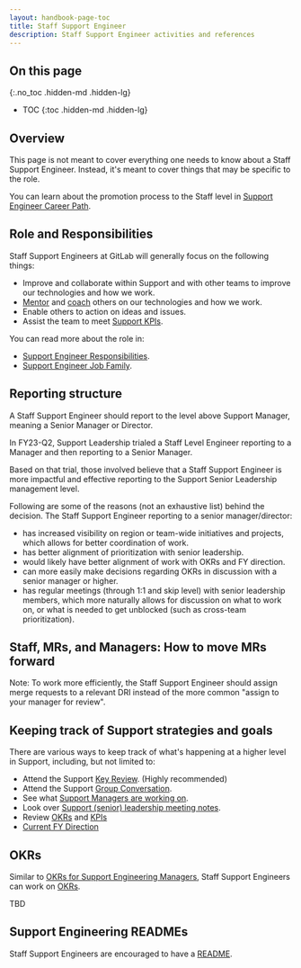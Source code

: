 ```yaml
---
layout: handbook-page-toc
title: Staff Support Engineer
description: Staff Support Engineer activities and references
---
```


## On this page
{:.no_toc .hidden-md .hidden-lg}

- TOC
{:toc .hidden-md .hidden-lg}

## Overview

This page is not meant to cover everything one needs to know about a Staff Support Engineer.
Instead, it's meant to cover things that may be specific to the role.

You can learn about the promotion process to the Staff level in [Support Engineer Career Path](support-engineer-career-path.html).

## Role and Responsibilities

Staff Support Engineers at GitLab will generally focus on the following things:

- Improve and collaborate within Support and with other teams to improve our technologies and how we work.
- [Mentor](mentorship.html) and [coach](../../leadership/coaching/) others on our technologies and how we work.
- Enable others to action on ideas and issues.
- Assist the team to meet [Support KPIs](../performance-indicators/).

You can read more about the role in:

- [Support Engineer Responsibilities](support-engineer-responsibilities.html).
- [Support Engineer Job Family](/job-families/engineering/support-engineer/#staff-support-engineer).

## Reporting structure

A Staff Support Engineer should report to the level above Support Manager, meaning a Senior Manager or Director.

In FY23-Q2, Support Leadership trialed a Staff Level Engineer reporting to a Manager and then reporting to a Senior Manager.

Based on that trial, those involved believe that a Staff Support Engineer is more impactful and effective reporting to the Support Senior Leadership management level.

Following are some of the reasons (not an exhaustive list) behind the decision. The Staff Support Engineer reporting to a senior manager/director:

- has increased visibility on region or team-wide initiatives and projects, which allows for better coordination of work.
- has better alignment of prioritization with senior leadership.
- would likely have better alignment of work with OKRs and FY direction.
- can more easily make decisions regarding OKRs in discussion with a senior manager or higher.
- has regular meetings (through 1:1 and skip level) with senior leadership members, which more naturally allows for discussion on what to work on, or what is needed to get unblocked (such as cross-team prioritization).

## Staff, MRs, and Managers: How to move MRs forward

Note: To work more efficiently, the Staff Support Engineer should assign merge requests to a relevant DRI instead of the more common "assign to your manager for review".

## Keeping track of Support strategies and goals

There are various ways to keep track of what's happening at a higher level in Support, including, but not limited to:

- Attend the Support [Key Review](../../key-review/). (Highly recommended)
- Attend the Support [Group Conversation](../../group-conversations/).
- See what [Support Managers are working on](../managers/#how-to-see-what-the-support-managers-are-working-on).
- Look over [Support (senior) leadership meeting notes](../managers/#support-leadership-meetings).
- Review [OKRs](../#okrs) and [KPIs](../performance-indicators/)
- [Current FY Direction](../#fy23-direction)

## OKRs

Similar to [OKRs for Support Engineering Managers](../managers/#okrs), Staff Support Engineers can work on [OKRs](../../engineering/#engineering-okr-process).

TBD

## Support Engineering READMEs

Staff Support Engineers are encouraged to have a [README](../../readmes/).
